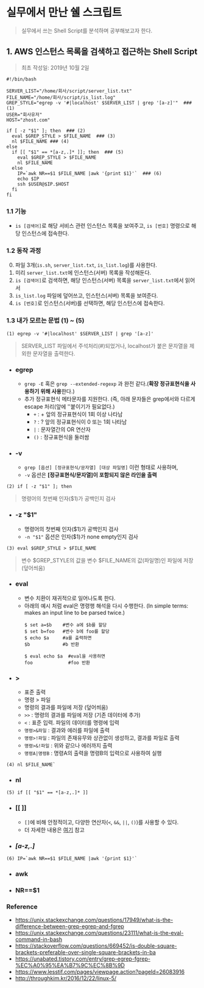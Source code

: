 # 실무에서 만난 쉘 스크립트
>실무에서 쓰는 Shell Script를 분석하며 공부해보고자 한다.

## 1. AWS 인스턴스 목록을 검색하고 접근하는 Shell Script
>최초 작성일: 2019년 10월 2일

~~~shell
#!/bin/bash

SERVER_LIST="/home/회사/script/server_list.txt"
FILE_NAME="/home/회사/script/is_list.log"
GREP_STYLE="egrep -v '#|localhost' $SERVER_LIST | grep '[a-z]'"  ### (1)
USER="회사유저"
HOST="zhost.com"

if [ -z "$1" ]; then  ### (2)
  eval $GREP_STYLE > $FILE_NAME  ### (3)
  nl $FILE_NAME ### (4)
else
  if [[ "$1" == *[a-z,.]* ]]; then  ### (5)
    eval $GREP_STYLE > $FILE_NAME
    nl $FILE_NAME
  else
    IP=`awk NR==$1 $FILE_NAME |awk '{print $1}'`  ### (6)
    echo $IP
    ssh $USER@$IP.$HOST
  fi
fi
~~~

### 1.1 기능
- `is [검색어]`로 해당 서비스 관련 인스턴스 목록을 보여주고, `is [번호]` 명령으로 해당 인스턴스에 접속한다.

### 1.2 동작 과정
0. 파일 3개(`is.sh`, `server_list.txt`, `is_list.log`)를 사용한다.
1. 미리 `server_list.txt`에 인스턴스(서버) 목록을 작성해둔다.
2. `is [검색어]`로 검색하면, 해당 인스턴스(서버) 목록을 `server_list.txt`에서 읽어서
3. `is_list.log` 파일에 덮어쓰고, 인스턴스(서버) 목록을 보여준다.
4. `is [번호]`로 인스턴스(서버)를 선택하면, 해당 인스턴스에 접속한다.

### 1.3 내가 모르는 문법 (1) ~ (5)

~~~shell
(1) egrep -v '#|localhost' $SERVER_LIST | grep '[a-z]'
~~~
>SERVER_LIST 파일에서 주석처리(#)되었거나, localhost가 붙은 문자열을 제외한 문자열을 출력한다.

- ### egrep
  - `grep -E` 혹은 `grep --extended-regexp` 과 완전 같다.(**확장 정규표현식을 사용하기 위해 사용**한다.)
  - 추가 정규표현식 메타문자를 지원한다. (즉, 아래 문자들은 grep에서와 다르게 escape 처리(앞에 '\'붙이기가 필요없다.)
    - `+` : + 앞의 정규표현식이 1회 이상 나타남
    - `?` : ? 앞의 정규표현식이 0 또는 1회 나타남
    - `|` : 문자열간의 OR 연산자
    - `()` : 정규표현식을 둘러쌈
- ### -v
  - `grep [옵션] [정규표현식/문자열] [대상 파일명]` 이런 형태로 사용하며,
  - `-v` 옵션은 **[정규표현식/문자열]이 포함되지 않은 라인을 출력**

~~~shell
(2) if [ -z "$1" ]; then
~~~
>명령어의 첫번째 인자($1)가 공백인지 검사

- ### -z "$1"
  - 명령어의 첫번째 인자($1)가 공백인지 검사
  - `-n "$1"` 옵션은 인자($1)가 none empty인지 검사

~~~shell
(3) eval $GREP_STYLE > $FILE_NAME
~~~
>변수 $GREP_STYLE의 값을 변수 $FILE_NAME의 값(파일명)인 파일에 저장 (덮어씌움)

- ### eval
  - 변수 치환이 재귀적으로 일어나도록 한다.
  - 아래의 예시 처럼 eval은 명령행 해석을 다시 수행한다. (In simple terms: makes an input line to be parsed twice.)
    ~~~shell
    $ set a=$b    #변수 a에 $b를 할당
    $ set b=foo   #변수 b에 foo를 할당
    $ echo $a     #a를 출력하면
    $b            #b 반환

    $ eval echo $a  #eval을 사용하면
    foo             #foo 반환
    ~~~

- ### >
  - 표준 출력
  - 명령 > 파일
  - 명령의 결과를 파일에 저장 (덮어씌움)
  - `>>` : 명령의 결과를 파일에 저장 (기존 데이터에 추가)
  - `<` : 표준 입력. 파일의 데이터를 명령에 입력
  - `명령>&파일` : 결과와 에러를 파일에 출력
  - `명령>!파일` : 파일의 존재유무와 상관없이 생성하고, 결과를 파일로 출력
  - `명령>&!파일` : 위와 같으나 에러까지 출력
  - `명령A|명령B` : 명령A의 출력을 명령B의 입력으로 사용하여 실행

~~~shell
(4) nl $FILE_NAME`
~~~

- ### nl

~~~shell
(5) if [[ "$1" == *[a-z,.]* ]]
~~~

- ### [[ ]]
  - `[]`에 비해 안정적이고, 다양한 연산자(`<`, `&&`, `||`, `()`)를 사용할 수 있다.
  - 더 자세한 내용은 [여기](https://stackoverflow.com/questions/669452/is-double-square-brackets-preferable-over-single-square-brackets-in-ba) 참고

- ### *[a-z,.]*


~~~shell
(6) IP=`awk NR==$1 $FILE_NAME |awk '{print $1}'`
~~~

- ### awk
- ### NR==$1


### Reference
- https://unix.stackexchange.com/questions/17949/what-is-the-difference-between-grep-egrep-and-fgrep
- https://unix.stackexchange.com/questions/23111/what-is-the-eval-command-in-bash
- https://stackoverflow.com/questions/669452/is-double-square-brackets-preferable-over-single-square-brackets-in-ba
- https://unabated.tistory.com/entry/grep-egrep-fgrep-%EC%A0%95%EA%B7%9C%EC%8B%9D
- https://www.lesstif.com/pages/viewpage.action?pageId=26083916
- http://throughkim.kr/2016/12/22/linux-5/

